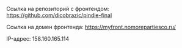 Ссылка на репозиторий с фронтендом: https://github.com/dicobrazic/pindie-final

Ссылка на домен фронтенда: https://myfront.nomorepartiesco.ru/

IP-адрес: 158.160.165.114